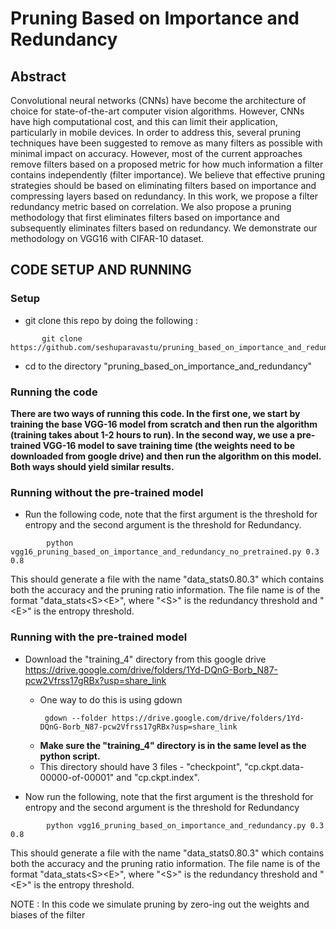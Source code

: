 # Pruning Based on Importance and Redundancy

## Abstract
Convolutional neural networks (CNNs) have become the architecture of choice for state-of-the-art computer vision algorithms. However, CNNs have high computational cost, and this can limit their application, particularly in mobile devices. In order to address this, several pruning techniques have been suggested to remove as many filters as possible with minimal impact on accuracy. However, most of the current approaches remove filters based on a proposed metric for how much information a filter contains independently (filter importance). We believe that effective pruning strategies should be based on eliminating filters based on importance and compressing layers based on redundancy. In this work, we propose a filter redundancy metric based on correlation. We also propose a pruning methodology that first eliminates filters based on importance and subsequently eliminates filters based on redundancy. We demonstrate our methodology on VGG16 with CIFAR-10 dataset. 

## CODE SETUP AND RUNNING

### Setup
 * git clone this repo by doing the following : 


```
       git clone https://github.com/seshuparavastu/pruning_based_on_importance_and_redundancy.git
```
* cd to the directory "pruning_based_on_importance_and_redundancy"

### Running the code
**There are two ways of running this code. In the first one, we start by training the base VGG-16 model from scratch and then run the algorithm (training takes about 1-2 hours to run). In the second way, we use a pre-trained VGG-16 model to save training time (the weights need to be downloaded from google drive) and then run the algorithm on this model. Both ways should yield similar results.**

### Running without the pre-trained model  
* Run the following code, note that the first argument is the threshold for entropy and the second argument is the threshold for Redundancy.

```
        python vgg16_pruning_based_on_importance_and_redundancy_no_pretrained.py 0.3 0.8 
```

This should generate a file with the name "data_stats0.80.3" which contains both the accuracy and the pruning ratio information. The file name is of the format "data_stats\<S\>\<E\>", where "\<S\>" is the redundancy threshold and "\<E\>" is the entropy threshold.

### Running with the pre-trained model 

* Download the "training_4" directory from this google drive https://drive.google.com/drive/folders/1Yd-DQnG-Borb_N87-pcw2Vfrss17gRBx?usp=share_link 
  * One way to do this is using gdown 
      ```
       gdown --folder https://drive.google.com/drive/folders/1Yd-DQnG-Borb_N87-pcw2Vfrss17gRBx?usp=share_link  
      ```
   * **Make sure the "training_4" directory is in the same level as the python script.**
   * This directory should have 3 files - "checkpoint", "cp.ckpt.data-00000-of-00001" and "cp.ckpt.index".

* Now run the following, note that the first argument is the threshold for entropy and the second argument is the threshold for Redundancy

```
        python vgg16_pruning_based_on_importance_and_redundancy.py 0.3 0.8 
```
This should generate a file with the name "data_stats0.80.3" which contains both the accuracy and the pruning ratio information. The file name is of the format "data_stats\<S\>\<E\>", where "\<S\>" is the redundancy threshold and "\<E\>" is the entropy threshold.

NOTE : In this code we simulate pruning by zero-ing out the weights and biases of the filter


 
